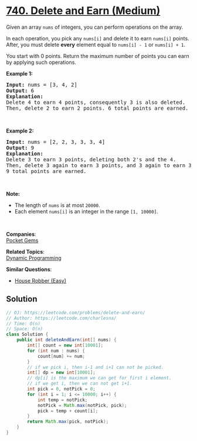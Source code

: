 # [740. Delete and Earn (Medium)](https://leetcode.com/problems/delete-and-earn/)

<p>Given an array <code>nums</code> of integers, you can perform operations on the array.</p>

<p>In each operation, you pick any <code>nums[i]</code> and delete it to earn <code>nums[i]</code> points. After, you must delete <b>every</b> element equal to <code>nums[i] - 1</code> or <code>nums[i] + 1</code>.</p>

<p>You start with 0 points. Return the maximum number of points you can earn by applying such operations.</p>

<p><b>Example 1:</b></p>

<pre><b>Input:</b> nums = [3, 4, 2]
<b>Output:</b> 6
<b>Explanation:</b> 
Delete 4 to earn 4 points, consequently 3 is also deleted.
Then, delete 2 to earn 2 points. 6 total points are earned.
</pre>

<p>&nbsp;</p>

<p><b>Example 2:</b></p>

<pre><b>Input:</b> nums = [2, 2, 3, 3, 3, 4]
<b>Output:</b> 9
<b>Explanation:</b> 
Delete 3 to earn 3 points, deleting both 2's and the 4.
Then, delete 3 again to earn 3 points, and 3 again to earn 3 points.
9 total points are earned.
</pre>

<p>&nbsp;</p>

<p><b>Note:</b></p>

<ul>
	<li>The length of <code>nums</code> is at most <code>20000</code>.</li>
	<li>Each element <code>nums[i]</code> is an integer in the range <code>[1, 10000]</code>.</li>
</ul>

<p>&nbsp;</p>


**Companies**:  
[Pocket Gems](https://leetcode.com/company/pocket-gems)

**Related Topics**:  
[Dynamic Programming](https://leetcode.com/tag/dynamic-programming/)

**Similar Questions**:
* [House Robber (Easy)](https://leetcode.com/problems/house-robber/)

## Solution 

```java
// OJ: https://leetcode.com/problems/delete-and-earn/
// Author: https://leetcode.com/charlesna/
// Time: O(n)
// Space: O(n)
class Solution {
    public int deleteAndEarn(int[] nums) {
        int[] count = new int[10001];
        for (int num : nums) {
            count[num] += num;
        }
        // if we pick i, then i-1 and i+1 can not be picked.
        int[] dp = new int[10001];
        // dp[i] is the maximum we can get for first i element.
        // if we get i, then we can not get i+1.
        int pick = 0, notPick = 0;
        for (int i = 1; i <= 10000; i++) {
            int temp = notPick;
            notPick = Math.max(notPick, pick);
            pick = temp + count[i];
        }
        return Math.max(pick, notPick);
    }
}
```